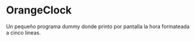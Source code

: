 # OrangeClock
Un pequeño programa dummy donde printo por pantalla la hora formateada a cinco lineas. 
